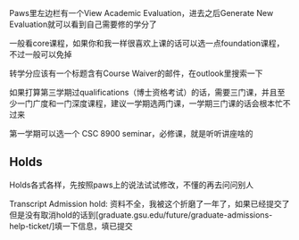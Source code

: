 Paws里左边栏有一个View Academic Evaluation，进去之后Generate New Evaluation就可以看到自己需要修的学分了

一般看core课程，如果你和我一样很喜欢上课的话可以选一点foundation课程，不过一般可以免掉

转学分应该有一个标题含有Course Waiver的邮件，在outlook里搜索一下

如果打算第三学期过qualifications（博士资格考试）的话，需要三门课，并且至少一门广度和一门深度课程，建议一学期选两门课，一学期三门课的话会根本忙不过来

第一学期可以选一个	CSC 8900 seminar，必修课，就是听听讲座啥的

## Holds

Holds各式各样，先按照paws上的说法试试修改，不懂的再去问问别人

Transcript Admission hold: 资料不全，我被这个折磨了一年了，如果已经提交了但是没有取消hold的话到[graduate.gsu.edu/future/graduate-admissions-help-ticket/]填一下信息，填已提交

